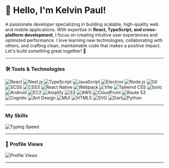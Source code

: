 # 👋 Hello, I'm Kelvin Paul!  

A passionate developer specializing in building scalable, high-quality web and mobile applications. With expertise in **React, TypeScript, and cross-platform development**, I focus on creating intuitive user experiences and optimized performance. I love learning new technologies, collaborating with others, and crafting clean, maintainable code that makes a positive impact. Let's build something great together! 🚀

---

### 🛠️ Tools & Technologies  

![React](https://img.shields.io/badge/React-%2361DAFB.svg?style=for-the-badge&logo=react&logoColor=black)  ![Next.js](https://img.shields.io/badge/Next.js-%23000000.svg?style=for-the-badge&logo=next.js&logoColor=white)  ![TypeScript](https://img.shields.io/badge/TypeScript-%23007ACC.svg?style=for-the-badge&logo=typescript&logoColor=white)   ![JavaScript](https://img.shields.io/badge/JavaScript-%23F7DF1E.svg?style=for-the-badge&logo=javascript&logoColor=black) ![Electron](https://img.shields.io/badge/Electron-%2333A9DC.svg?style=for-the-badge&logo=electron&logoColor=white)  ![Node.js](https://img.shields.io/badge/Node.js-%23339933.svg?style=for-the-badge&logo=node.js&logoColor=white)  ![Git](https://img.shields.io/badge/Git-%23F05033.svg?style=for-the-badge&logo=git&logoColor=white) ![SCSS](https://img.shields.io/badge/SCSS-%23CC6699.svg?style=for-the-badge&logo=sass&logoColor=white)  ![CSS3](https://img.shields.io/badge/CSS3-%231572B6.svg?style=for-the-badge&logo=css3&logoColor=white) ![React Native](https://img.shields.io/badge/React%20Native-%2361DAFB.svg?style=for-the-badge&logo=react&logoColor=black) ![Webpack](https://img.shields.io/badge/webpack-%238DD6F9.svg?style=for-the-badge&logo=webpack&logoColor=white)
![Vite](https://img.shields.io/badge/Vite-%23F24E1E.svg?style=for-the-badge&logo=vite&logoColor=white)
![Tailwind CSS](https://img.shields.io/badge/Tailwind%20CSS-%2338BDF8.svg?style=for-the-badge&logo=tailwindcss&logoColor=white) ![Ionic](https://img.shields.io/badge/Ionic-%2331598C.svg?style=for-the-badge&logo=ionic&logoColor=white)  ![Android](https://img.shields.io/badge/Android-%233DDC84.svg?style=for-the-badge&logo=android&logoColor=white) ![EC2](https://img.shields.io/badge/EC2-%23FF9900.svg?style=for-the-badge&logo=amazon-ec2&logoColor=white)  ![Amplify](https://img.shields.io/badge/Amplify-%23FF9900.svg?style=for-the-badge&logo=aws-amplify&logoColor=white) ![S3](https://img.shields.io/badge/S3-%23FF9900.svg?style=for-the-badge&logo=amazon-s3&logoColor=white)
![AWS](https://img.shields.io/badge/AWS-%23FF9900.svg?style=for-the-badge&logo=amazonaws&logoColor=white)
![CloudFront](https://img.shields.io/badge/CloudFront-%23FF9900.svg?style=for-the-badge&logo=amazon-cloudfront&logoColor=white)
![Route 53](https://img.shields.io/badge/Route%2053-%23FF9900.svg?style=for-the-badge&logo=aws-route53&logoColor=white) ![Cognito](https://img.shields.io/badge/Cognito-%23FF9900.svg?style=for-the-badge&logo=aws-cognito&logoColor=white) ![Ant Design](https://img.shields.io/badge/Ant%20Design-%230F1C2E.svg?style=for-the-badge&logo=antd&logoColor=white)
![MUI](https://img.shields.io/badge/MUI-%230081CB.svg?style=for-the-badge&logo=mui&logoColor=white)
![HTML5](https://img.shields.io/badge/HTML5-%23E44D26.svg?style=for-the-badge&logo=html5&logoColor=white)
![SVG](https://img.shields.io/badge/SVG-%23000000.svg?style=for-the-badge&logo=svg&logoColor=white)
![Dart](https://img.shields.io/badge/Dart-%23000000.svg?style=for-the-badge&logo=dart&logoColor=00B2E3)![Python](https://img.shields.io/badge/Python-%23336C8E.svg?style=for-the-badge&logo=python&logoColor=white)

---

### My Skills
![Typing Speed](https://img.shields.io/badge/Typing%20Speed-105--150%20WPM-%2300A859.svg?style=for-the-badge&logo=typing&logoColor=white)

---

### 🌟 Profile Views  
![Profile Views](https://komarev.com/ghpvc/?username=KelvinPaul&color=blue&style=flat-square)

---

